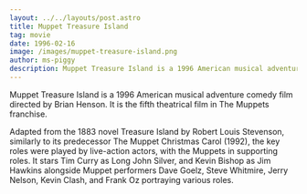 ```yaml
---
layout: ../../layouts/post.astro
title: Muppet Treasure Island
tag: movie
date: 1996-02-16
image: /images/muppet-treasure-island.png
author: ms-piggy
description: Muppet Treasure Island is a 1996 American musical adventure comedy film directed by Brian Henson.
---
```


Muppet Treasure Island is a 1996 American musical adventure comedy film directed by Brian Henson. It is the fifth theatrical film in The Muppets franchise.

Adapted from the 1883 novel Treasure Island by Robert Louis Stevenson, similarly to its predecessor The Muppet Christmas Carol (1992), the key roles were played by live-action actors, with the Muppets in supporting roles. It stars Tim Curry as Long John Silver, and Kevin Bishop as Jim Hawkins alongside Muppet performers Dave Goelz, Steve Whitmire, Jerry Nelson, Kevin Clash, and Frank Oz portraying various roles.
